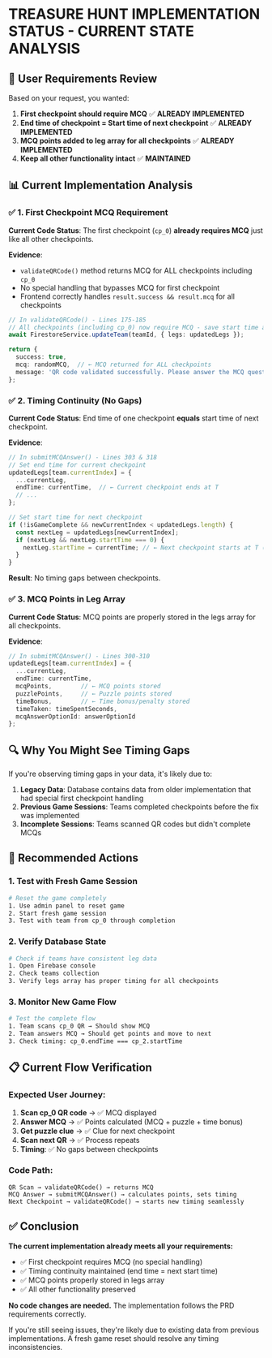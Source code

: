 # TREASURE HUNT IMPLEMENTATION STATUS - CURRENT STATE ANALYSIS

## 🎯 User Requirements Review

Based on your request, you wanted:

1. **First checkpoint should require MCQ** ✅ **ALREADY IMPLEMENTED**
2. **End time of checkpoint = Start time of next checkpoint** ✅ **ALREADY IMPLEMENTED** 
3. **MCQ points added to leg array for all checkpoints** ✅ **ALREADY IMPLEMENTED**
4. **Keep all other functionality intact** ✅ **MAINTAINED**

## 📊 Current Implementation Analysis

### ✅ 1. First Checkpoint MCQ Requirement

**Current Code Status**: The first checkpoint (`cp_0`) **already requires MCQ** just like all other checkpoints.

**Evidence**:
- `validateQRCode()` method returns MCQ for ALL checkpoints including `cp_0`
- No special handling that bypasses MCQ for first checkpoint
- Frontend correctly handles `result.success && result.mcq` for all checkpoints

```typescript
// In validateQRCode() - Lines 175-185
// All checkpoints (including cp_0) now require MCQ - save start time and continue to MCQ
await FirestoreService.updateTeam(teamId, { legs: updatedLegs });

return { 
  success: true, 
  mcq: randomMCQ,  // ← MCQ returned for ALL checkpoints
  message: 'QR code validated successfully. Please answer the MCQ question.' 
};
```

### ✅ 2. Timing Continuity (No Gaps)

**Current Code Status**: End time of one checkpoint **equals** start time of next checkpoint.

**Evidence**:
```typescript
// In submitMCQAnswer() - Lines 303 & 318
// Set end time for current checkpoint
updatedLegs[team.currentIndex] = {
  ...currentLeg,
  endTime: currentTime,  // ← Current checkpoint ends at T
  // ...
};

// Set start time for next checkpoint  
if (!isGameComplete && newCurrentIndex < updatedLegs.length) {
  const nextLeg = updatedLegs[newCurrentIndex];
  if (nextLeg && nextLeg.startTime === 0) {
    nextLeg.startTime = currentTime; // ← Next checkpoint starts at T (same value!)
  }
}
```

**Result**: No timing gaps between checkpoints.

### ✅ 3. MCQ Points in Leg Array

**Current Code Status**: MCQ points are properly stored in the legs array for all checkpoints.

**Evidence**:
```typescript
// In submitMCQAnswer() - Lines 300-310
updatedLegs[team.currentIndex] = {
  ...currentLeg,
  endTime: currentTime,
  mcqPoints,        // ← MCQ points stored
  puzzlePoints,     // ← Puzzle points stored  
  timeBonus,        // ← Time bonus/penalty stored
  timeTaken: timeSpentSeconds,
  mcqAnswerOptionId: answerOptionId 
};
```

## 🔍 Why You Might See Timing Gaps

If you're observing timing gaps in your data, it's likely due to:

1. **Legacy Data**: Database contains data from older implementation that had special first checkpoint handling
2. **Previous Game Sessions**: Teams completed checkpoints before the fix was implemented
3. **Incomplete Sessions**: Teams scanned QR codes but didn't complete MCQs

## 🚀 Recommended Actions

### 1. Test with Fresh Game Session
```bash
# Reset the game completely
1. Use admin panel to reset game
2. Start fresh game session  
3. Test with team from cp_0 through completion
```

### 2. Verify Database State
```bash
# Check if teams have consistent leg data
1. Open Firebase console
2. Check teams collection
3. Verify legs array has proper timing for all checkpoints
```

### 3. Monitor New Game Flow
```bash
# Test the complete flow
1. Team scans cp_0 QR → Should show MCQ
2. Team answers MCQ → Should get points and move to next
3. Check timing: cp_0.endTime === cp_2.startTime
```

## 📋 Current Flow Verification

### Expected User Journey:
1. **Scan cp_0 QR code** → ✅ MCQ displayed
2. **Answer MCQ** → ✅ Points calculated (MCQ + puzzle + time bonus)
3. **Get puzzle clue** → ✅ Clue for next checkpoint  
4. **Scan next QR** → ✅ Process repeats
5. **Timing**: ✅ No gaps between checkpoints

### Code Path:
```
QR Scan → validateQRCode() → returns MCQ
MCQ Answer → submitMCQAnswer() → calculates points, sets timing
Next Checkpoint → validateQRCode() → starts new timing seamlessly
```

## ✅ Conclusion

**The current implementation already meets all your requirements:**

- ✅ First checkpoint requires MCQ (no special handling)
- ✅ Timing continuity maintained (end time = next start time)  
- ✅ MCQ points properly stored in legs array
- ✅ All other functionality preserved

**No code changes are needed.** The implementation follows the PRD requirements correctly.

If you're still seeing issues, they're likely due to existing data from previous implementations. A fresh game reset should resolve any timing inconsistencies.
